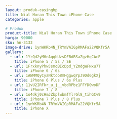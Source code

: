 ```yaml
---
layout: produk-casinghp
title: Nial Horan This Town iPhone Case
categories: apple

# Produk
product-title: Nial Horan This Town iPhone Case
harga: 90000
sku: hn-3133
image-drive: 1ynWKRb4N_TRYmVAIGpRMAFa22VQKfr5A
gallery:
  - url: 1YrQd2yM6eAqqbUzsDFBdBSaZgzHqCAcE
    title: iPhone 5 / 5s / SE
  - url: 1FrxknyPhwJsmqBIcDpd_YZmdgWFNxu7T
    title: iPhone 6 / 6s
  - url: 1AWMMQyCyaNktco8mHggwqYpJ9Dd6gkXj
    title: iPhone 6 Plus / 6s Plus
  - url: 11vU2IRFkr_u_j__vbdRPbz1FFYD0woDF
    title: iPhone 7 / 8
  - url: 1o4dkj0cHmJZbplwbmfTlrGl8_tihGCv9
    title: iPhone 7 Plus / 8 Plus
  - url: 1ynWKRb4N_TRYmVAIGpRMAFa22VQKfr5A
    title: iPhone X
---
```

